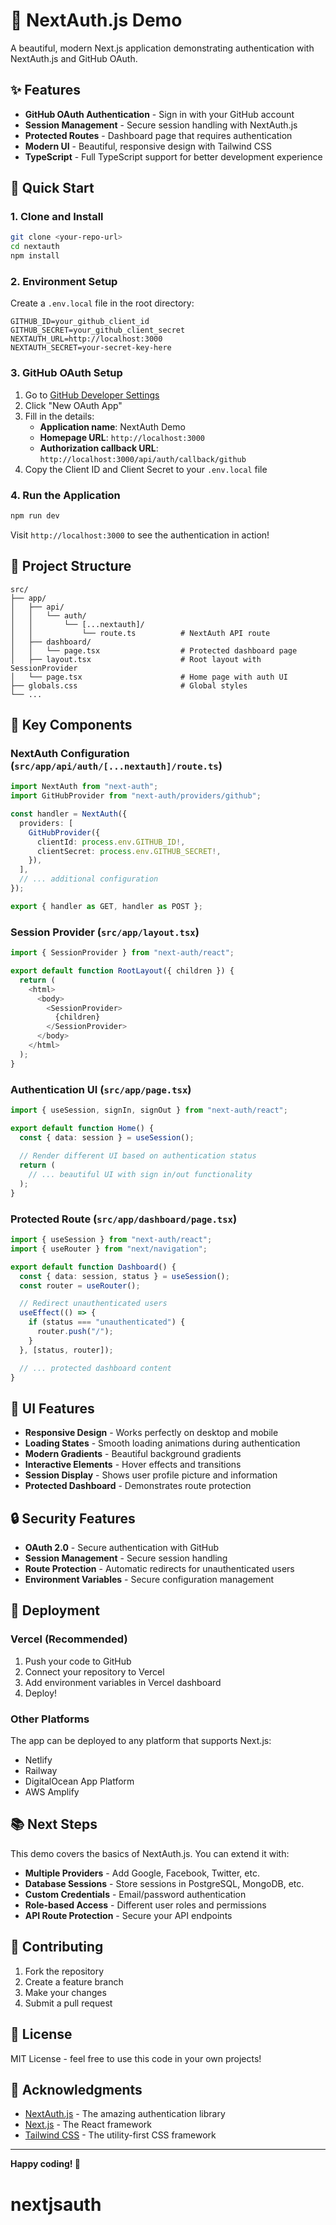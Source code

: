 # 🔐 NextAuth.js Demo

A beautiful, modern Next.js application demonstrating authentication with NextAuth.js and GitHub OAuth.

## ✨ Features

- **GitHub OAuth Authentication** - Sign in with your GitHub account
- **Session Management** - Secure session handling with NextAuth.js
- **Protected Routes** - Dashboard page that requires authentication
- **Modern UI** - Beautiful, responsive design with Tailwind CSS
- **TypeScript** - Full TypeScript support for better development experience

## 🚀 Quick Start

### 1. Clone and Install

```bash
git clone <your-repo-url>
cd nextauth
npm install
```

### 2. Environment Setup

Create a `.env.local` file in the root directory:

```env
GITHUB_ID=your_github_client_id
GITHUB_SECRET=your_github_client_secret
NEXTAUTH_URL=http://localhost:3000
NEXTAUTH_SECRET=your-secret-key-here
```

### 3. GitHub OAuth Setup

1. Go to [GitHub Developer Settings](https://github.com/settings/developers)
2. Click "New OAuth App"
3. Fill in the details:
   - **Application name**: NextAuth Demo
   - **Homepage URL**: `http://localhost:3000`
   - **Authorization callback URL**: `http://localhost:3000/api/auth/callback/github`
4. Copy the Client ID and Client Secret to your `.env.local` file

### 4. Run the Application

```bash
npm run dev
```

Visit `http://localhost:3000` to see the authentication in action!

## 📁 Project Structure

```
src/
├── app/
│   ├── api/
│   │   └── auth/
│   │       └── [...nextauth]/
│   │           └── route.ts          # NextAuth API route
│   ├── dashboard/
│   │   └── page.tsx                  # Protected dashboard page
│   ├── layout.tsx                    # Root layout with SessionProvider
│   └── page.tsx                      # Home page with auth UI
├── globals.css                       # Global styles
└── ...
```

## 🔧 Key Components

### NextAuth Configuration (`src/app/api/auth/[...nextauth]/route.ts`)

```typescript
import NextAuth from "next-auth";
import GitHubProvider from "next-auth/providers/github";

const handler = NextAuth({
  providers: [
    GitHubProvider({
      clientId: process.env.GITHUB_ID!,
      clientSecret: process.env.GITHUB_SECRET!,
    }),
  ],
  // ... additional configuration
});

export { handler as GET, handler as POST };
```

### Session Provider (`src/app/layout.tsx`)

```typescript
import { SessionProvider } from "next-auth/react";

export default function RootLayout({ children }) {
  return (
    <html>
      <body>
        <SessionProvider>
          {children}
        </SessionProvider>
      </body>
    </html>
  );
}
```

### Authentication UI (`src/app/page.tsx`)

```typescript
import { useSession, signIn, signOut } from "next-auth/react";

export default function Home() {
  const { data: session } = useSession();
  
  // Render different UI based on authentication status
  return (
    // ... beautiful UI with sign in/out functionality
  );
}
```

### Protected Route (`src/app/dashboard/page.tsx`)

```typescript
import { useSession } from "next-auth/react";
import { useRouter } from "next/navigation";

export default function Dashboard() {
  const { data: session, status } = useSession();
  const router = useRouter();

  // Redirect unauthenticated users
  useEffect(() => {
    if (status === "unauthenticated") {
      router.push("/");
    }
  }, [status, router]);

  // ... protected dashboard content
}
```

## 🎨 UI Features

- **Responsive Design** - Works perfectly on desktop and mobile
- **Loading States** - Smooth loading animations during authentication
- **Modern Gradients** - Beautiful background gradients
- **Interactive Elements** - Hover effects and transitions
- **Session Display** - Shows user profile picture and information
- **Protected Dashboard** - Demonstrates route protection

## 🔒 Security Features

- **OAuth 2.0** - Secure authentication with GitHub
- **Session Management** - Secure session handling
- **Route Protection** - Automatic redirects for unauthenticated users
- **Environment Variables** - Secure configuration management

## 🚀 Deployment

### Vercel (Recommended)

1. Push your code to GitHub
2. Connect your repository to Vercel
3. Add environment variables in Vercel dashboard
4. Deploy!

### Other Platforms

The app can be deployed to any platform that supports Next.js:
- Netlify
- Railway
- DigitalOcean App Platform
- AWS Amplify

## 📚 Next Steps

This demo covers the basics of NextAuth.js. You can extend it with:

- **Multiple Providers** - Add Google, Facebook, Twitter, etc.
- **Database Sessions** - Store sessions in PostgreSQL, MongoDB, etc.
- **Custom Credentials** - Email/password authentication
- **Role-based Access** - Different user roles and permissions
- **API Route Protection** - Secure your API endpoints

## 🤝 Contributing

1. Fork the repository
2. Create a feature branch
3. Make your changes
4. Submit a pull request

## 📄 License

MIT License - feel free to use this code in your own projects!

## 🙏 Acknowledgments

- [NextAuth.js](https://next-auth.js.org/) - The amazing authentication library
- [Next.js](https://nextjs.org/) - The React framework
- [Tailwind CSS](https://tailwindcss.com/) - The utility-first CSS framework

---

**Happy coding! 🚀**
# nextjsauth

